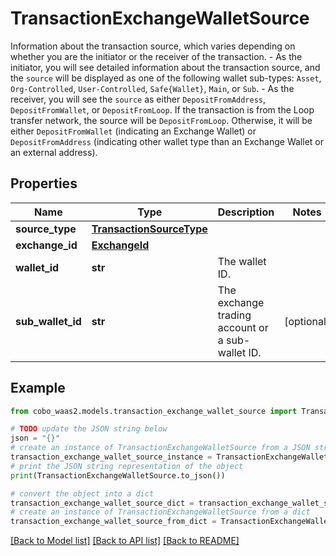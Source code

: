 # TransactionExchangeWalletSource

Information about the transaction source, which varies depending on whether you are the initiator or the receiver of the transaction.   - As the initiator, you will see detailed information about the transaction source, and the `source` will be displayed as one of the following wallet sub-types: `Asset`, `Org-Controlled`, `User-Controlled`, `Safe{Wallet}`, `Main`, or `Sub`. - As the receiver, you will see the `source` as either `DepositFromAddress`, `DepositFromWallet`, or `DepositFromLoop`. If the transaction is from the Loop transfer network, the source will be `DepositFromLoop`. Otherwise, it will be either `DepositFromWallet` (indicating an Exchange Wallet) or `DepositFromAddress` (indicating other wallet type than an Exchange Wallet or an external address). 

## Properties

Name | Type | Description | Notes
------------ | ------------- | ------------- | -------------
**source_type** | [**TransactionSourceType**](TransactionSourceType.md) |  | 
**exchange_id** | [**ExchangeId**](ExchangeId.md) |  | 
**wallet_id** | **str** | The wallet ID. | 
**sub_wallet_id** | **str** | The exchange trading account or a sub-wallet ID. | [optional] 

## Example

```python
from cobo_waas2.models.transaction_exchange_wallet_source import TransactionExchangeWalletSource

# TODO update the JSON string below
json = "{}"
# create an instance of TransactionExchangeWalletSource from a JSON string
transaction_exchange_wallet_source_instance = TransactionExchangeWalletSource.from_json(json)
# print the JSON string representation of the object
print(TransactionExchangeWalletSource.to_json())

# convert the object into a dict
transaction_exchange_wallet_source_dict = transaction_exchange_wallet_source_instance.to_dict()
# create an instance of TransactionExchangeWalletSource from a dict
transaction_exchange_wallet_source_from_dict = TransactionExchangeWalletSource.from_dict(transaction_exchange_wallet_source_dict)
```
[[Back to Model list]](../README.md#documentation-for-models) [[Back to API list]](../README.md#documentation-for-api-endpoints) [[Back to README]](../README.md)


